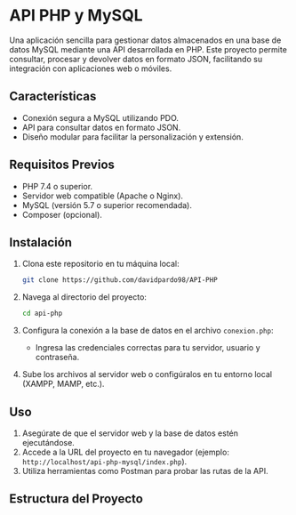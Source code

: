 # API PHP y MySQL

Una aplicación sencilla para gestionar datos almacenados en una base de datos MySQL mediante una API desarrollada en PHP. Este proyecto permite consultar, procesar y devolver datos en formato JSON, facilitando su integración con aplicaciones web o móviles.

## Características
- Conexión segura a MySQL utilizando PDO.
- API para consultar datos en formato JSON.
- Diseño modular para facilitar la personalización y extensión.

## Requisitos Previos
- PHP 7.4 o superior.
- Servidor web compatible (Apache o Nginx).
- MySQL (versión 5.7 o superior recomendada).
- Composer (opcional).

## Instalación
1. Clona este repositorio en tu máquina local:
    ```bash
    git clone https://github.com/davidpardo98/API-PHP
    ```
2. Navega al directorio del proyecto:
    ```bash
    cd api-php
    ```
3. Configura la conexión a la base de datos en el archivo `conexion.php`:
    - Ingresa las credenciales correctas para tu servidor, usuario y contraseña.

4. Sube los archivos al servidor web o configúralos en tu entorno local (XAMPP, MAMP, etc.).

## Uso
1. Asegúrate de que el servidor web y la base de datos estén ejecutándose.
2. Accede a la URL del proyecto en tu navegador (ejemplo: `http://localhost/api-php-mysql/index.php`).
3. Utiliza herramientas como Postman para probar las rutas de la API.

## Estructura del Proyecto
